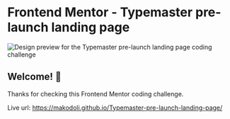 # Frontend Mentor - Typemaster pre-launch landing page

![Design preview for the Typemaster pre-launch landing page
 coding challenge](./preview.jpg)

## Welcome! 👋

Thanks for checking this Frontend Mentor coding challenge.

Live url: https://makodoli.github.io/Typemaster-pre-launch-landing-page/

